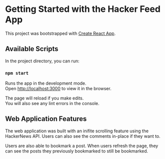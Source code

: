 # Getting Started with the Hacker Feed App

This project was bootstrapped with [Create React App](https://github.com/facebook/create-react-app).

## Available Scripts

In the project directory, you can run:

### `npm start`

Runs the app in the development mode.\
Open [http://localhost:3000](http://localhost:3000) to view it in the browser.

The page will reload if you make edits.\
You will also see any lint errors in the console.

## Web Application Features

The web application was built with an inifite scrolling feature using the  HackerNews API. Users can also see the comments in-place if they want to.

Users are also able to bookmark a post. When users refresh the page, they can see the posts they previously bookmarked to still be bookmarked.

